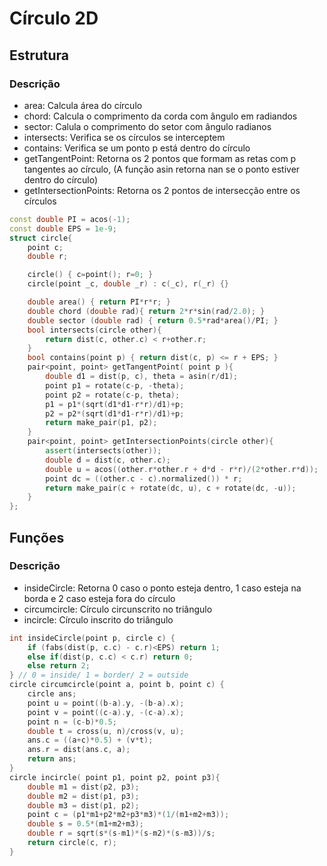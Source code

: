 # Círculo 2D

## Estrutura

### Descrição

- area: Calcula área do círculo
- chord: Calcula o comprimento da corda com ângulo em radiandos
- sector: Calula o comprimento do setor com ângulo radianos
- intersects: Verifica se os círculos se interceptem
- contains: Verifica se um ponto p está dentro do círculo
- getTangentPoint: Retorna os 2 pontos que formam as retas com p tangentes ao círculo, (A função asin retorna nan se o ponto estiver dentro do círculo)
- getIntersectionPoints: Retorna os 2 pontos de intersecção entre os círculos

```c++
const double PI = acos(-1);
const double EPS = 1e-9;
struct circle{
    point c;
    double r;

    circle() { c=point(); r=0; }
    circle(point _c, double _r) : c(_c), r(_r) {}

    double area() { return PI*r*r; }
    double chord (double rad){ return 2*r*sin(rad/2.0); } 
    double sector (double rad) { return 0.5*rad*area()/PI; }
    bool intersects(circle other){
        return dist(c, other.c) < r+other.r;
    }
    bool contains(point p) { return dist(c, p) <= r + EPS; }
    pair<point, point> getTangentPoint( point p ){
        double d1 = dist(p, c), theta = asin(r/d1);
        point p1 = rotate(c-p, -theta);
        point p2 = rotate(c-p, theta);
        p1 = p1*(sqrt(d1*d1-r*r)/d1)+p;
        p2 = p2*(sqrt(d1*d1-r*r)/d1)+p;
        return make_pair(p1, p2);
    }
    pair<point, point> getIntersectionPoints(circle other){
        assert(intersects(other));
        double d = dist(c, other.c);
        double u = acos((other.r*other.r + d*d - r*r)/(2*other.r*d));
        point dc = ((other.c - c).normalized()) * r;
        return make_pair(c + rotate(dc, u), c + rotate(dc, -u));
    }
};
```
<div style="page-break-after: always;"></div>

## Funções

### Descrição

- insideCircle: Retorna 0 caso o ponto esteja dentro, 1 caso esteja na borda e 2 caso esteja fora do círculo
- circumcircle: Círculo circunscrito no triângulo
- incircle: Círculo inscrito do triângulo

```c++
int insideCircle(point p, circle c) {
    if (fabs(dist(p, c.c) - c.r)<EPS) return 1;
    else if(dist(p, c.c) < c.r) return 0;
    else return 2;
} // 0 = inside/ 1 = border/ 2 = outside
circle circumcircle(point a, point b, point c) {
    circle ans;
    point u = point((b-a).y, -(b-a).x);
    point v = point((c-a).y, -(c-a).x);
    point n = (c-b)*0.5;
    double t = cross(u, n)/cross(v, u);
    ans.c = ((a+c)*0.5) + (v*t);
    ans.r = dist(ans.c, a);
    return ans;
}
circle incircle( point p1, point p2, point p3){
    double m1 = dist(p2, p3);
    double m2 = dist(p1, p3);
    double m3 = dist(p1, p2);
    point c = (p1*m1+p2*m2+p3*m3)*(1/(m1+m2+m3));
    double s = 0.5*(m1+m2+m3);
    double r = sqrt(s*(s-m1)*(s-m2)*(s-m3))/s;
    return circle(c, r);
}

```
<div style="page-break-after: always;"></div>
